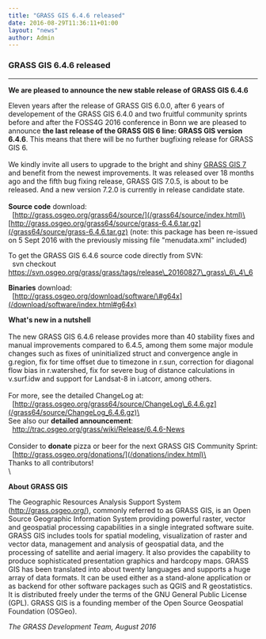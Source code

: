 ```yaml
---
title: "GRASS GIS 6.4.6 released"
date: 2016-08-29T11:36:11+01:00
layout: "news"
author: Admin
---
```


### GRASS GIS 6.4.6 released

------------------------------------------------------------------------

**We are pleased to announce the **new stable release** of **GRASS GIS
6.4.6****

Eleven years after the release of GRASS GIS 6.0.0, after 6 years of
developement of the GRASS GIS 6.4.0 and two fruitful community sprints
before and after the FOSS4G 2016 conference in Bonn we are pleased to
announce **the last release of the GRASS GIS 6 line: GRASS GIS version
6.4.6**. This means that there will be no further bugfixing release for
GRASS GIS 6.\
\
We kindly invite all users to upgrade to the bright and shiny [GRASS GIS
7](/grass7/index.html) and benefit from the newest
improvements. It was released over 18 months ago and the fifth bug
fixing release, GRASS GIS 7.0.5, is about to be released. And a new
version 7.2.0 is currently in release candidate state.\
\
**Source code** download:\
 
[http://grass.osgeo.org/grass64/source/](/grass64/source/index.html)\
 
[http://grass.osgeo.org/grass64/source/grass-6.4.6.tar.gz](/grass64/source/grass-6.4.6.tar.gz)
(note: this package has been re-issued on 5 Sept 2016 with the
previously missing file \"menudata.xml\" included)

To get the GRASS GIS 6.4.6 source code directly from SVN:\
  svn checkout
https://svn.osgeo.org/grass/grass/tags/release\_20160827\_grass\_6\_4\_6

**Binaries** download:\
 
[http://grass.osgeo.org/download/software/\#g64x](/download/software/index.html#g64x)

**What's new in a nutshell**\
\
The new GRASS GIS 6.4.6 release provides more than 40 stability fixes
and manual improvements compared to 6.4.5, among them some major module
changes such as fixes of uninitialized struct and convergence angle in
g.region, fix for time offset due to timezone in r.sun, correction for
diagonal flow bias in r.watershed, fix for severe bug of distance
calculations in v.surf.idw and support for Landsat-8 in i.atcorr, among
others.\
\
For more, see the detailed ​ChangeLog at:\
 
[http://grass.osgeo.org/grass64/source/ChangeLog\_6.4.6.gz](/grass64/source/ChangeLog_6.4.6.gz)\
\
See also our **detailed announcement**:\
  <http://trac.osgeo.org/grass/wiki/Release/6.4.6-News>\
\
Consider to **donate** pizza or beer for the next GRASS GIS Community
Sprint:\
  [http://grass.osgeo.org/donations/](/donations/index.html)\
\
Thanks to all contributors!\
\

**About GRASS GIS**

The Geographic Resources Analysis Support System
([http://grass.osgeo.org/)](/index.html), commonly referred
to as GRASS GIS, is an Open Source Geographic Information System
providing powerful raster, vector and geospatial processing capabilities
in a single integrated software suite. GRASS GIS includes tools for
spatial modeling, visualization of raster and vector data, management
and analysis of geospatial data, and the processing of satellite and
aerial imagery. It also provides the capability to produce sophisticated
presentation graphics and hardcopy maps. GRASS GIS has been translated
into about twenty languages and supports a huge array of data formats.
It can be used either as a stand-alone application or as backend for
other software packages such as QGIS and R geostatistics. It is
distributed freely under the terms of the GNU General Public License
(GPL). GRASS GIS is a founding member of the Open Source Geospatial
Foundation (OSGeo).

*The GRASS Development Team, August 2016*

